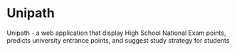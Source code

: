 # Unipath
Unipath - a web application that display High School National Exam points, predicts university entrance points, and suggest study strategy for students
